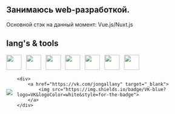 ## Занимаюсь web-разработкой.
<p>Основной стэк на данный момент: Vue.js/Nuxt.js</p>

## lang's & tools

<div>
    <img src="https://cdn.jsdelivr.net/gh/devicons/devicon@latest/icons/vuejs/vuejs-original.svg" width="40" height="40" /> &nbsp;
    <img src="https://cdn.jsdelivr.net/gh/devicons/devicon@latest/icons/javascript/javascript-original.svg" width="40" height="40" /> &nbsp;
    <img src="https://cdn.jsdelivr.net/gh/devicons/devicon@latest/icons/nuxtjs/nuxtjs-original.svg" width="40" height="40" /> &nbsp;
    <img src="https://cdn.jsdelivr.net/gh/devicons/devicon@latest/icons/docker/docker-original.svg" width="40" height="40" /> &nbsp;
    <img src="https://cdn.jsdelivr.net/gh/devicons/devicon@latest/icons/git/git-original.svg" width="40" height="40" /> &nbsp;
    <img src="https://cdn.jsdelivr.net/gh/devicons/devicon@latest/icons/sass/sass-original.svg" width="40" height="40" /> &nbsp;
    <img src="https://cdn.jsdelivr.net/gh/devicons/devicon@latest/icons/typescript/typescript-original.svg" width="40" height="40" /> &nbsp;
</div>

<div style="display: flex; align-items: center; gap: 12px;">
    <div>
        <a href="https://t.me/ru_telegram_ru" target="_blank">
            <img src="https://img.shields.io/badge/Telegram-blue?logo=telegram&logoColor=white&style=for-the-badge">
        </a>
    </div>
    
    <div>
        <a href="https://vk.com/jongallany" target="_blank">
            <img src="https://img.shields.io/badge/VK-blue?logo=VK&logoColor=white&style=for-the-badge">
        </a>
    </div>
</div>
